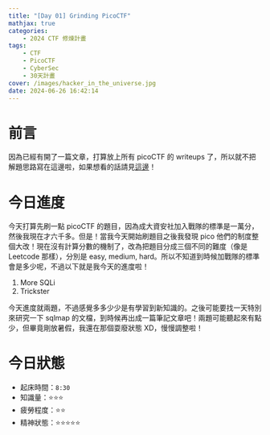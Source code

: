 ```yaml
---
title: "[Day 01] Grinding PicoCTF"
mathjax: true
categories:
    - 2024 CTF 修煉計畫
tags:
    - CTF
    - PicoCTF
    - CyberSec
    - 30天計畫
cover: /images/hacker_in_the_universe.jpg
date: 2024-06-26 16:42:14
---
```


# 前言

因為已經有開了一篇文章，打算放上所有 picoCTF 的 writeups 了，所以就不把解題思路寫在這邊啦，如果想看的話請見[這邊](/CTF/All-in-One%20PicoCTF-Writeups/)！

# 今日進度

今天打算先刷一點 picoCTF 的題目，因為成大資安社加入戰隊的標準是一萬分，然後我現在才六千多。但是！當我今天開始刷題目之後我發現 pico 他們的制度整個大改！現在沒有計算分數的機制了，改為把題目分成三個不同的難度（像是 Leetcode 那樣），分別是 easy, medium, hard。所以不知道到時候加戰隊的標準會是多少呢，不過以下就是我今天的進度啦！

1. More SQLi
2. Trickster

今天進度就兩題，不過感覺多多少少是有學習到新知識的。之後可能要找一天特別來研究一下 sqlmap 的文檔，到時候再出成一篇筆記文章吧！兩題可能聽起來有點少，但畢竟剛放暑假，我還在那個耍廢狀態 XD，慢慢調整啦！

# 今日狀態

-   起床時間：`8:30`
-   知識量：⭐⭐⭐
-   疲勞程度：⭐⭐
-   精神狀態：⭐⭐⭐⭐⭐

